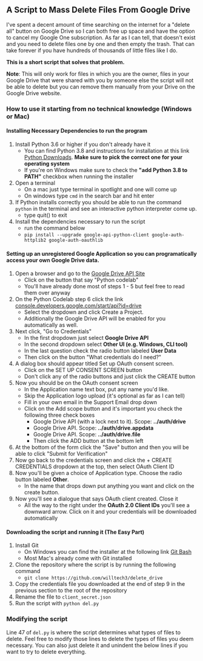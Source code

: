 ## A Script to Mass Delete Files From Google Drive

I've spent a decent amount of time searching on the internet for a "delete all" button on Google Drive so I can both free up space and have the option to cancel my Google One subscription. As far as I can tell, that doesn't exist and you need to delete files one by one and then empty the trash. That can take forever if you have hundreds of thousands of little files like I do.

**This is a short script that solves that problem.**

 **Note**: This will only work for files in which you are the owner, files in your Google Drive that were shared with you by someone else the script will not be able to delete but you can remove them manually from your Drive on the Google Drive website.

### How to use it starting from no technical knowledge (Windows or Mac)

#### Installing Necessary Dependencies to run the program

1. Install Python 3.6 or higher if you don't already have it
   - You can find Python 3.8 and instructions for installation at this link [Python Downloads](https://www.python.org/downloads/release/python-382/). **Make sure to pick the correct one for your operating system**
   - If you're on Windows make sure to check the **"add Python 3.8 to PATH"** checkbox when running the installer
2. Open a terminal
   - On a mac just type terminal in spotlight and one will come up
   - On windows type `cmd` in the search bar and hit enter
3. If Python installs correctly you should be able to run the command `python` in the terminal and see an interactive python interpreter come up.
   - type quit() to exit
4. Install the dependencies necessary to run the script
   - run the command below
   -  ```pip install --upgrade google-api-python-client google-auth-httplib2 google-auth-oauthlib```


#### Setting up an unregistered Google Application so you can programatically access your own Google Drive data.

1. Open a browser and go to the [Google Drive API Site](https://developers.google.com/drive/api/v3/quickstart/python)
   - Click on the button that say "Python codelab"
   - You'll have already done most of steps 1 - 5 but feel free to read them over anyway
2. On the Python Codelab step 6 click the link [console.developers.google.com/start/api?id=drive](console.developers.google.com/start/api?id=drive)
   - Select the dropdown and click Create a Project.
   - Additionally the Google Drive API will be enabled for you automatically as well.
3. Next click, "Go to Credentials"
   - In the first dropdown just select **Google Drive API**
   - In the second dropdown select **Other UI (e.g. Windows, CLI tool)**
   - In the last question check the radio button labeled **User Data** 
   - Then click on the button "What credentials do I need?"
4. A dialog box should appear titled Set up OAuth consent screen.
   - Click on the SET UP CONSENT SCREEN button
   - Don't click any of the radio buttons and just click the CREATE button
5. Now you should be on the OAuth consent screen
   - In the Application name text box, put any name you'd like.
   - Skip the Application logo upload (it's optional as far as I can tell)
   - Fill in your own email in the Support Email drop down
   - Click on the Add scope button and it's important you check the following three check boxes
     - Google Drive API (with a lock next to it). Scope: **../auth/drive**
     - Google Drive API. Scope: **../auth/drive.appdata**
     - Google Drive API. Scope: **../auth/drive.file**
     - Then click the ADD button at the bottom left
6.  At the bottom of the form click the "Save" button and then you will be able to click "Submit for Verification"
7.  Now go back to the credentials screen and click the + CREATE CREDENTIALS dropdown at the top, then select OAuth Client ID
8.  Now you'll be given a choice of Application type. Choose the radio button labeled **Other**. 
     - In the name that drops down put anything you want and click on the create button.
9. Now you'll see a dialogue that says OAuth client created. Close it
    - All the way to the right under the **OAuth 2.0 Client IDs** you'll see a downward arrow. Click on it and your credentials will be downloaded automatically

#### Downloading the script and running it (The Easy Part)

1. Install Git
   - On Windows you can find the installer at the following link [Git Bash](https://git-scm.com/download/win)
   - Most Mac's already come with Git installed
2. Clone the repository where the script is by running the following command
   - `git clone https://github.com/willtech3/delete_drive`
3. Copy the credentials file you downloaded at the end of step 9 in the previous section to the root of the repository
4. Rename the file to `client_secret.json`
5. Run the script with `python del.py`

### Modifying the script

Line 47 of `del.py` is where the script determines what types of files to delete. Feel free to modify those lines to delete the types of files you deem necessary. You can also just delete it and unindent the below lines if you want to try to delete everything.
